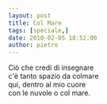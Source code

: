 ```yaml
---
layout: post
title: Col Mare
tags: [speciale,]
date: 2010-02-05 18:52:00
author: pietro
---
```

Ciò che credi di insegnare<br/>c'è tanto spazio da colmare<br/>qui, dentro al mio cuore<br/>con le nuvole o col mare.
